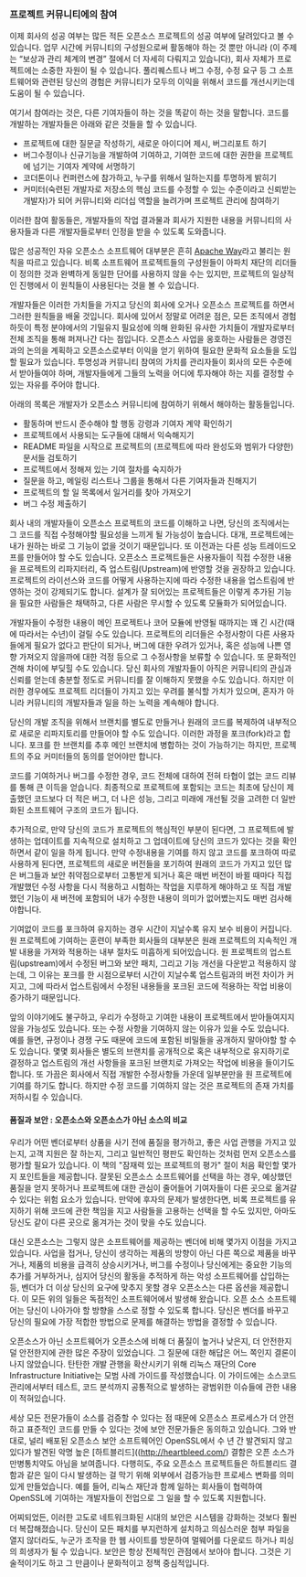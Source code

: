 ### 프로젝트 커뮤니티에의 참여

이제 회사의 성공 여부는 많든 적든 오픈소스 프로젝트의 성공 여부에 달려있다고 볼 수 있습니다.
업무 시간에 커뮤니티의 구성원으로써 활동해야 하는 것 뿐만 아니라 (이 주제는 “보상과 관리 체계의 변경” 절에서 더 자세히 다뤄지고 있습니다), 회사 자체가 프로젝트에는 소중한 자원이 될 수 있습니다.
풀리퀘스트나 버그 수정, 수정 요구 등 그 소프트웨어와 관련된 당신의 경험은 커뮤니티가 모두의 이익을 위해서 코드를 개선시키는데 도움이 될 수 있습니다.

여기서 참여라는 것은, 다른 기여자들이 하는 것을 똑같이 하는 것을 말합니다. 
코드를 개발하는 개발자들은 아래와 같은 것들을 할 수 있습니다.

* 프로젝트에 대한 질문글 작성하기, 새로운 아이디어 제시, 버그리포트 하기
* 버그수정이나 신규기능을 개발하여 기여하고, 기여한 코드에 대한 권한을 프로젝트에 넘기는 기여자 계약에 서명하기
* 코더톤이나 컨퍼런스에 참가하고, 누구를 위해서 일하는지를 투명하게 밝히기
* 커미터(숙련된 개발자로 저장소의 핵심 코드를 수정할 수 있는 수준이라고 신뢰받는 개발자)가 되어 커뮤니티와 리더십 역할을 늘려가며 프로젝트 관리에 참여하기

이러한 참여 활동들은, 개발자들의 작업 결과물과 회사가 지원한 내용을 커뮤니티의 사용자들과 다른 개발자들로부터 인정을 받을 수 있도록 도와줍니다.

많은 성공적인 자유 오픈소스 소프트웨어 대부분은 흔히 [Apache Way](http://apache.org/foundation/governance/)라고 불리는 원칙을 따르고 있습니다. 
비록 소프트웨어 프로젝트들의 구성원들이 아파치 재단의 리더들이 정의한 것과 완벽하게 동일한 단어를 사용하지 않을 수는 있지만, 프로젝트의 일상적인 진행에서 이 원칙들이 사용된다는 것을 볼 수 있습니다.

개발자들은 이러한 가치들을 가지고 당신의 회사에 오거나 오픈소스 프로젝트를 하면서 그러한 원칙들을 배울 것입니다. 
회사에 있어서 정말로 어려운 점은, 모든 조직에서 경험하듯이 특정 분야에서의 기밀유지 필요성에 의해 완화된 유사한 가치들이 개발자로부터 전체 조직을 통해 퍼져나간 다는 점입니다. 
오픈소스 사업을 옹호하는 사람들은 경영진과의 논의을 계획하고 오픈소스로부터 이익을 얻기 위하여 필요한 문화적 요소들을 도입할 필요가 있습니다. 
투명성과 커뮤니티 참여의 가치를 관리자들이 회사의 모든 수준에서 받아들여야 하며, 개발자들에게 그들의 노력을 어디에 투자해야 하는 지를 결정할 수 있는 자유를 주어야 합니다.

아래의 목록은 개발자가 오픈소스 커뮤니티에 참여하기 위해서 해야하는 활동들입니다.

* 활동하며 반드시 준수해야 할 행동 강령과 기여자 계약 확인하기
* 프로젝트에서 사용되는 도구들에 대해서 익숙해지기
* README 파일을 시작으로 프로젝트의 (프로젝트에 따라 완성도와 범위가 다양한) 문서들 검토하기 
* 프로젝트에서 정해져 있는 기여 절차를 숙지하가
* 질문을 하고, 메일링 리스트나 그룹을 통해서 다른 기여자들과 친해지기
* 프로젝트의 할 일 목록에서 일거리를 찾아 가져오기
* 버그 수정 제출하기

회사 내의 개발자들이 오픈소스 프로젝트의 코드를 이해하고 나면, 당신의 조직에서는 그 코드를 직접 수정해야할 필요성을 느끼게 될 가능성이 높습니다.
대개, 프로젝트에는 내가 원하는 바로 그 기능이 없을 것이기 때문입니다. 
또 이전과는 다른 성능 트레이드오프를 만들어야 할 수도 있습니다. 
오픈소스 프로젝트들은 사용자들이 직접 수정한 내용을 프로젝트의 리파지터리, 즉 업스트림(Upstream)에 반영할 것을 권장하고 있습니다. 
프로젝트의 라이선스와 코드를 어떻게 사용하는지에 따라 수정한 내용을 업스트림에 반영하는 것이 강제되기도 합니다. 
설계가 잘 되어있는 프로젝트들은 이렇게 추가된 기능을 필요한 사람들은 채택하고, 다른 사람은 무시할 수 있도록 모듈화가 되어있습니다.

개발자들이 수정한 내용이 메인 프로젝트나 코어 모듈에 반영될 때까지는 꽤 긴 시간(때에 따라서는 수년)이 걸릴 수도 있습니다.
프로젝트의 리더들은 수정사항이 다른 사용자들에게 필요가 없다고 판단이 되거나, 버그에 대한 우려가 있거나, 혹은 성능에 나쁜 영향 가져오지 않을까에 대한 걱정 등으로 그 수정사항을 보류할 수 있습니다.
또 문화적인 견해 차이에 부딪힐 수도 있습니다. 
당신 회사의 개발자들이 아직은 커뮤니티의 관심과 신뢰를 얻는데 충분할 정도로 커뮤니티를 잘 이해하지 못했을 수도 있습니다. 하지만 이러한 경우에도 프로젝트 리더들이 가지고 있는 우려를 불식할 가치가 있으며, 혼자가 아니라 커뮤니티의 개발자들과 일을 하는 노력을 계속해야 합니다.

당신의 개발 조직을 위해서 브랜치를 별도로 만들거나 원래의 코드를 복제하여 내부적으로 새로운 리파지토리를 만들어야 할 수도 있습니다. 
이러한 과정을 포크(fork)라고 합니다. 
포크를 한 브랜치를 추후 메인 브랜치에 병합하는 것이 가능하기는 하지만, 프로젝트의 주요 커미터들의 동의를 얻어야만 합니다.

코드를 기여하거나 버그를 수정한 경우,  코드 전체에 대하여 전혀 타협이 없는 코드 리뷰를 통해 큰 이득을 얻습니다.
최종적으로 프로젝트에 포함되는 코드는 최초에 당신이 제출했던 코드보다 더 적은 버그, 더 나은 성능, 그리고 미래에 개선될 것을 고려한 더 일반화된 소프트웨어 구조의 코드가 됩니다.

추가적으로, 만약 당신의 코드가 프로젝트의 핵심적인 부분이 된다면, 그 프로젝트에 발생하는 업데이트를 지속적으로 설치하고 그 업데이트에 당신의 코드가 있다는 것을 확인하면서 같이 일을 하게 됩니다.
만약 수정내용을 기여를 하지 않고 코드를 포크하여 따로 사용하게 된다면, 프로젝트의 새로운 버전들을 포기하여 원래의 코드가 가지고 있던 많은 버그들과 보안 취약점으로부터 고통받게 되거나 혹은 매번 버전이 바뀔 때마다 직접 개발했던 수정 사항을 다시 적용하고 시험하는 작업을 지루하게 해야하고 또 직접 개발했던 기능이 새 버전에 포함되어 내가 수정한 내용이 의미가 없어볐는지도 매번 검사해야합니다.

기여없이 코드를 포크하여 유지하는 경우 시간이 지날수록 유지 보수 비용이 커집니다. 
원 프로젝트에 기여하는 훈련이 부족한 회사들의 대부분은 원래 프로젝트의 지속적인 개발 내용을 가져와 적용하는 내부 절차도 미흡하게 되어있습니다. 
원 프로젝트의 업스트림(upstream)에서 수정된 버그와 보안 패치, 그리고 기능 개선을 다운받고 적용하지 않는데, 그 이유는 포크를 한 시점으로부터 시간이 지날수록 업스트림과의 버전 차이가 커지고, 그에 따라서 업스트림에서 수정된 내용들을 포크된 코드에 적용하는 작업 비용이 증가하기 때문입니다.

앞의 이야기에도 불구하고, 우리가 수정하고 기여한 내용이 프로젝트에서 받아들여지지 않을 가능성도 있습니다.
또는 수정 사항을 기여하지 않는 이유가 있을 수도 있습니다. 예를 들면, 규정이나 경쟁 구도 때문에 코드에 포함된 비밀들을 공개하지 말아야할 할 수도 있습니다. 
몇몇 회사들은 별도의 브랜치를 공개적으로 혹은 내부적으로 유지하기로 결정하고 업스트림의 개선 사항들을 포크된 브랜치로 가져오는 작업에 비용을 들이기도 합니다. 
또 가끔은 회사에서 직접 개발한 수정사항들 가운데 일부분만을 원 프로젝트에 기여를 하기도 합니다. 
하지만 수정 코드를 기여하지 않는 것은 프로젝트의 존재 가치를 저하시킬 수 있습니다.

#### 품질과 보안 : 오픈소스와 오픈소스가 아닌 소스의 비교

우리가 어떤 벤더로부터 상품을 사기 전에 품질을 평가하고, 좋은 사업 관행을 가지고 있는지, 고객 지원은 잘 하는지, 그리고 일반적인 평판도 확인하는 것처럼 먼저 오픈소스를 평가할 필요가 있습니다. 
이 책의 "잠재력 있는 프로젝트의 평가" 절이 처음 확인할 몇가지 포인트들을 제공합니다. 
잘못된 오픈소스 소프트웨어를 선택을 하는 경우, 예상했던 품질을 얻지 못하거나 프로젝트에 대한 관심이 줄어들어 기여자들이 다른 곳으로 옮겨갈 수 있다는 위험 요소가 있습니다. 
만약에 후자의 문제가 발생한다면, 비록 프로젝트를 유지하기 위해 코드에 관한 책임을 지고 사람들을 고용하는 선택을 할 수도 있지만, 아마도 당신도 같이 다른 곳으로 옮겨가는 것이 맞을 수도 있습니다.

대신 오픈소스는 그렇지 않은 소프트웨어를 제공하는 벤더에 비해 몇가지 이점을 가지고 있습니다.
사업을 접거나, 당신이 생각하는 제품의 방향이 아닌 다른 쪽으로 제품을 바꾸거나, 제품의 비용을 급격히 상승시키거나, 버그를 수정이나 당신에게는 중요한 기능의 추가를 거부하거나, 심지어 당신의 활동을 추적하게 하는 악성 소프트웨어를 삽입하는 등, 벤더가 더 이상 당신의 요구에 맞추지 못할 경우 오픈소스는 다른 옵션을 제공합니다. 
이 모든 위의 일들은 독점적인 소프트웨어에서 발생해 왔습니다.
오픈 소스 소프트웨어는 당신이 나아가야 할 방향을 스스로 정할 수 있도록 합니다. 
당신은 벤더를 바꾸고 당신의 필요에 가장 적합한 방법으로 문제를 해결하는 방법을 결정할 수 있습니다.

오픈소스가 아닌 소프트웨어가 오픈소스에 비해 더 품질이 높거나 낮은지, 더 안전한지 덜 안전한지에 관한 많은 주장이 있었습니다.
그 질문에 대한 해답은 어느 쪽인지 결론이 나지 않았습니다.
탄탄한 개발 관행을 확산시키기 위해 리눅스 재단의 Core Infrastructure Initiative는 모범 사례 가이드를 작성했습니다. 
이 가이드에는 소스코드 관리에서부터 테스트, 코드 분석까지 공통적으로 발생하는 광범위한 이슈들에 관한 내용이 적혀있습니다.

세상 모든 전문가들이 소스를 검증할 수 있다는 점 때문에 오픈소스 프로세스가 더 안전하고 표준적인 코드를 만들 수 있다는 것에 보안 전문가들은 동의하고 있습니다.
그와 반대로, 널리 배포된 오픈소스 보안 소프트웨어인 OpenSSL에서 수 년 간 발견되지 않고 있다가 발견된 악명 높은 [하트블리드]((http://heartbleed.com/) 결함은 오픈 소스가 만병통치약도 아님을 보여줍니다.
다행히도, 주요 오픈소스 프로젝트들은 하트블리드 결함과 같은 일이 다시 발생하는 걸 막기 위해 외부에서 검증가능한 프로세스 변화를 의미있게 만들었습니다.
예를 들어, 리눅스 재단과 함께 일하는 회사들이 협력하여 OpenSSL에 기여하는 개발자들이 전업으로 그 일을 할 수 있도록 지원합니다.

어찌되었든, 이러한 고도로 네트워크화된 시대의 보안은 시스템을 강화하는 것보다 훨씬 더 복잡해졌습니다.
당신이 모든 패치를 부지런하게 설치하고 의심스러운 첨부 파일을 열지 않더라도, 누군가 조작을 한 웹 사이트를 방문하여 멀웨어를 다운로드 하거나 피싱의 희생자가 될 수 있습니다.
보안은 항상 전체적인 관점에서 보아야 합니다.
그것은 기술적이기도 하고 그 만큼이나 문화적이고 정책 중심적입니다.
